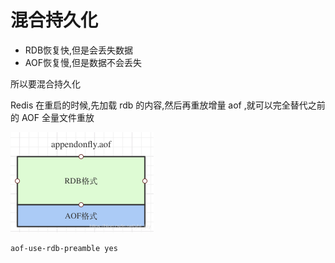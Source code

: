 # 混合持久化

- RDB恢复快,但是会丢失数据
- AOF恢复慢,但是数据不会丢失

所以要混合持久化

Redis 在重启的时候,先加载 rdb 的内容,然后再重放增量 aof ,就可以完全替代之前的 AOF 全量文件重放

<img src="assets/watermark,type_ZmFuZ3poZW5naGVpdGk,shadow_10,text_aHR0cHM6Ly9ibG9nLmNzZG4ubmV0L3lobF9qeHk=,size_16,color_FFFFFF,t_70.png" alt="img" style="zoom:50%;" />

```
aof-use-rdb-preamble yes
```
